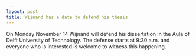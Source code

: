 ```yaml
---
layout: post
title: Wijnand has a date to defend his thesis
---
```


On Monday November 14 Wijnand will defend his dissertation in the Aula of Delft
University of Technology. The defense starts at 9:30 a.m. and everyone who is
interested is welcome to witness this happening.  
